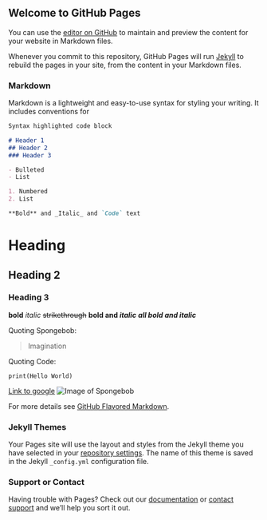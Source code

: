 ## Welcome to GitHub Pages

You can use the [editor on GitHub](https://github.com/TohmeNawwar/TohmeNawwar.github.io/edit/main/README.md) to maintain and preview the content for your website in Markdown files.

Whenever you commit to this repository, GitHub Pages will run [Jekyll](https://jekyllrb.com/) to rebuild the pages in your site, from the content in your Markdown files.

### Markdown

Markdown is a lightweight and easy-to-use syntax for styling your writing. It includes conventions for

```markdown
Syntax highlighted code block

# Header 1
## Header 2
### Header 3

- Bulleted
- List

1. Numbered
2. List

**Bold** and _Italic_ and `Code` text
```
# Heading
## Heading 2
### Heading 3

**bold** *italic* ~~strikethrough~~ **bold and _italic_** ***all bold and italic***

Quoting Spongebob:
> Imagination

Quoting Code:
```
print(Hello World)
```

[Link to google](page2.md)
![Image of Spongebob](https://TohmeNawwar.github.io/spongebob.jpg)

For more details see [GitHub Flavored Markdown](https://guides.github.com/features/mastering-markdown/).

### Jekyll Themes

Your Pages site will use the layout and styles from the Jekyll theme you have selected in your [repository settings](https://github.com/TohmeNawwar/TohmeNawwar.github.io/settings). The name of this theme is saved in the Jekyll `_config.yml` configuration file.

### Support or Contact

Having trouble with Pages? Check out our [documentation](https://docs.github.com/categories/github-pages-basics/) or [contact support](https://github.com/contact) and we’ll help you sort it out.
